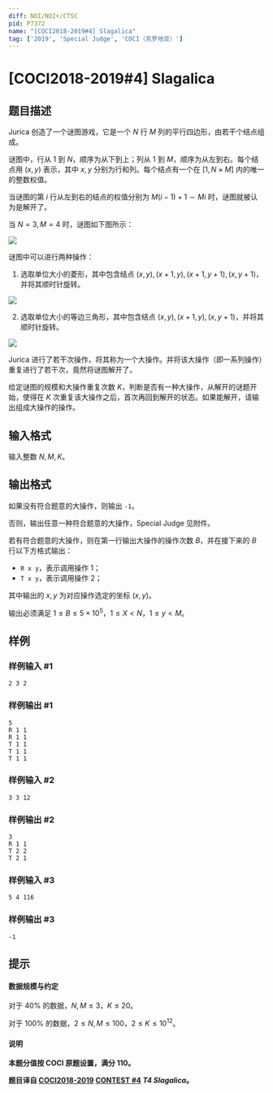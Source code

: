 ```yaml
---
diff: NOI/NOI+/CTSC
pid: P7372
name: "[COCI2018-2019#4] Slagalica"
tag: ['2019', 'Special Judge', 'COCI（克罗地亚）']
---
```

# [COCI2018-2019#4] Slagalica
## 题目描述

Jurica 创造了一个谜图游戏，它是一个 $N$ 行 $M$ 列的平行四边形，由若干个结点组成。

谜图中，行从 $1$ 到 $N$，顺序为从下到上；列从 $1$ 到 $M$，顺序为从左到右。每个结点用 $(x,y)$ 表示，其中 $x,y$ 分别为行和列。每个结点有一个在 $[1,N \times M]$ 内的唯一的整数权值。

当谜图的第 $i$ 行从左到右的结点的权值分别为 $M(i-1)+1 \sim Mi$ 时，谜图就被认为是解开了。

当 $N=3,M=4$ 时，谜图如下图所示：

![](https://cdn.luogu.com.cn/upload/image_hosting/9u5ys36s.png)

谜图中可以进行两种操作：

1. 选取单位大小的菱形，其中包含结点 $(x,y),(x+1,y),(x+1,y+1),(x,y+1)$，并将其顺时针旋转。

![](https://cdn.luogu.com.cn/upload/image_hosting/3xeumpya.png)

2. 选取单位大小的等边三角形，其中包含结点 $(x,y),(x+1,y),(x,y+1)$，并将其顺时针旋转。

![](https://cdn.luogu.com.cn/upload/image_hosting/jntexc3i.png)

Jurica 进行了若干次操作，将其称为一个大操作。并将该大操作（即一系列操作）重复进行了若干次，竟然将谜图解开了。

给定谜图的规模和大操作重复次数 $K$，判断是否有一种大操作，从解开的谜题开始，使得在 $K$ 次重复该大操作之后，首次再回到解开的状态。如果能解开，请输出组成大操作的操作。
## 输入格式

输入整数 $N,M,K$。
## 输出格式

如果没有符合题意的大操作，则输出 `-1`。

否则，输出任意一种符合题意的大操作，Special Judge 见附件。

若有符合题意的大操作，则在第一行输出大操作的操作次数 $B$，并在接下来的 $B$ 行以下方格式输出：

- $\texttt{R x y}$，表示调用操作 1；
- $\texttt{T x y}$，表示调用操作 2；

其中输出的 $x,y$ 为对应操作选定的坐标 $(x,y)$。

输出必须满足 $1 \le B \le 5 \times 10^5$，$1 \le X \lt N$，$1 \le y \lt M$。
## 样例

### 样例输入 #1
```
2 3 2
```
### 样例输出 #1
```
5
R 1 1
R 1 1
T 1 1
T 1 1
T 1 1
```
### 样例输入 #2
```
3 3 12
```
### 样例输出 #2
```
3
R 1 1
T 2 2
T 2 1
```
### 样例输入 #3
```
5 4 116
```
### 样例输出 #3
```
-1
```
## 提示

#### 数据规模与约定

对于 $40\%$ 的数据，$N,M \le 3$，$K \le 20$。

对于 $100\%$ 的数据，$2 \le N,M \le 100$，$2 \le K \le 10^{12}$。

#### 说明

**本题分值按 COCI 原题设置，满分 $110$。**

**题目译自 [COCI2018-2019](https://hsin.hr/coci/archive/2018_2019/) [CONTEST #4](https://hsin.hr/coci/archive/2018_2019/contest4_tasks.pdf)  _T4 Slagalica_。**
